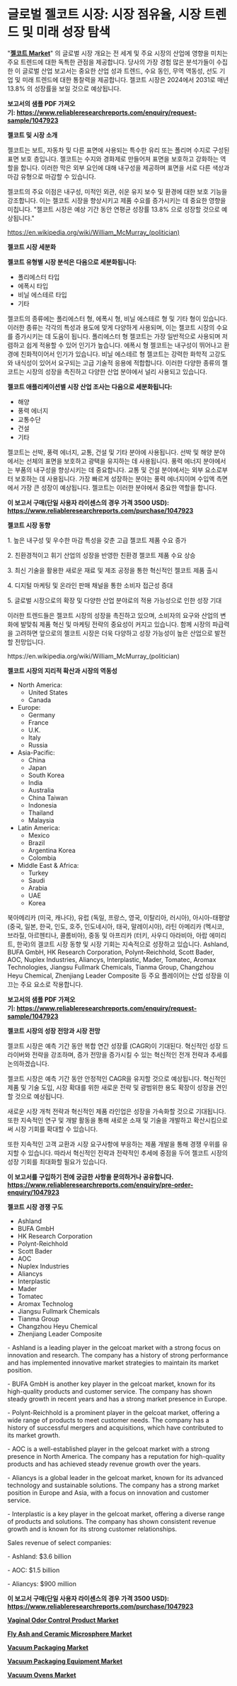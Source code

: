 <p><h1>글로벌 젤코트 시장: 시장 점유율, 시장 트렌드 및 미래 성장 탐색</h1></p><p>"<strong><a href="https://www.reliableresearchreports.com/gelcoat-r1047923">젤코트 Market</a></strong>" 의 글로벌 시장 개요는 전 세계 및 주요 시장의 산업에 영향을 미치는 주요 트렌드에 대한 독특한 관점을 제공합니다. 당사의 가장 경험 많은 분석가들이 수집한 이 글로벌 산업 보고서는 중요한 산업 성과 트렌드, 수요 동인, 무역 역동성, 선도 기업 및 미래 트렌드에 대한 통찰력을 제공합니다. 젤코트 시장은 2024에서 2031로 매년 13.8% 의 성장률을 보일 것으로 예상됩니다.</p>
<p><strong>보고서의 샘플 PDF 가져오기:&nbsp;<a href="https://www.reliableresearchreports.com/enquiry/request-sample/1047923">https://www.reliableresearchreports.com/enquiry/request-sample/1047923</a></strong></p>
<p><strong>젤코트 및 시장 소개</strong></p>
<p><p>젤코트는 보트, 자동차 및 다른 표면에 사용되는 특수한 유리 또는 폴리머 수지로 구성된 표면 보호 층입니다. 젤코트는 수지와 경화제로 만들어져 표면을 보호하고 강화하는 역할을 합니다. 이러한 막은 외부 요인에 대해 내구성을 제공하며 표면을 서로 다른 색상과 마감 유형으로 마감할 수 있습니다. </p><p>젤코트의 주요 이점은 내구성, 미적인 외관, 쉬운 유지 보수 및 환경에 대한 보호 기능을 강조합니다. 이는 젤코트 시장을 향상시키고 제품 수요를 증가시키는 데 중요한 영향을 미칩니다. "젤코트 시장은 예상 기간 동안 연평균 성장률 13.8% 으로 성장할 것으로 예상됩니다."</p></p>
<p><a href="https://en.wikipedia.org/wiki/William_McMurray_(politician)">https://en.wikipedia.org/wiki/William_McMurray_(politician)</a></p>
<p><strong>젤코트 시장 세분화</strong></p>
<p><strong>젤코트 유형별 시장 분석은 다음으로 세분화됩니다:</strong></p>
<p><ul><li>폴리에스터 타입</li><li>에폭시 타입</li><li>비닐 에스테르 타입</li><li>기타</li></ul></p>
<p><p>젤코트의 종류에는 폴리에스터 형, 에폭시 형, 비닐 에스테르 형 및 기타 형이 있습니다. 이러한 종류는 각각의 특성과 용도에 맞게 다양하게 사용되며, 이는 젤코트 시장의 수요를 증가시키는 데 도움이 됩니다. 폴리에스터 형 젤코트는 가장 일반적으로 사용되며 저렴하고 쉽게 적용할 수 있어 인기가 높습니다. 에폭시 형 젤코트는 내구성이 뛰어나고 환경에 친화적이어서 인기가 있습니다. 비닐 에스테르 형 젤코트는 강력한 화학적 고강도와 내식성이 있어서 요구되는 고급 기술적 응용에 적합합니다. 이러한 다양한 종류의 젤코트는 시장의 성장을 촉진하고 다양한 산업 분야에서 널리 사용되고 있습니다.</p></p>
<p><strong>젤코트 애플리케이션별 시장 산업 조사는 다음으로 세분화됩니다:</strong></p>
<p><ul><li>해양</li><li>풍력 에너지</li><li>교통수단</li><li>건설</li><li>기타</li></ul></p>
<p><p>젤코트는 선박, 풍력 에너지, 교통, 건설 및 기타 분야에 사용됩니다. 선박 및 해양 분야에서는 선체의 표면을 보호하고 광택을 유지하는 데 사용됩니다. 풍력 에너지 분야에서는 부품의 내구성을 향상시키는 데 중요합니다. 교통 및 건설 분야에서는 외부 요소로부터 보호하는 데 사용됩니다. 가장 빠르게 성장하는 분야는 풍력 에너지이며 수입액 측면에서 가장 큰 성장이 예상됩니다. 젤코트는 이러한 분야에서 중요한 역할을 합니다.</p></p>
<p><strong>이 보고서 구매(단일 사용자 라이센스의 경우 가격 3500 USD): <a href="https://www.reliableresearchreports.com/purchase/1047923">https://www.reliableresearchreports.com/purchase/1047923</a></strong></p>
<p><strong>젤코트 시장 동향</strong></p>
<p><p>1. 높은 내구성 및 우수한 마감 특성을 갖춘 고급 젤코트 제품 수요 증가</p><p>2. 친환경적이고 휘기 산업의 성장을 반영한 친환경 젤코트 제품 수요 상승</p><p>3. 최신 기술을 활용한 새로운 재료 및 제조 공정을 통한 혁신적인 젤코트 제품 출시</p><p>4. 디지털 마케팅 및 온라인 판매 채널을 통한 소비자 접근성 증대</p><p>5. 글로벌 시장으로의 확장 및 다양한 산업 분야로의 적용 가능성으로 인한 성장 기대</p><p>이러한 트렌드들은 젤코트 시장의 성장을 촉진하고 있으며, 소비자의 요구와 산업의 변화에 발맞춰 제품 혁신 및 마케팅 전략의 중요성이 커지고 있습니다. 함께 시장의 파급력을 고려하면 앞으로의 젤코트 시장은 더욱 다양하고 성장 가능성이 높은 산업으로 발전할 전망입니다.</p></p>
<p>https://en.wikipedia.org/wiki/William_McMurray_(politician)</p>
<p><strong>젤코트 시장의 지리적 확산과 시장의 역동성</strong></p>
<p><ul>
    <li>
        North America:
        <ul>
            <li>United States</li>
            <li>Canada</li>
        </ul>
    </li>
    <li>
        Europe:
        <ul>
            <li>Germany</li>
            <li>France</li>
            <li>U.K.</li>
            <li>Italy</li>
            <li>Russia</li>
        </ul>
    </li>
    <li>
        Asia-Pacific:
        <ul>
            <li>China</li>
            <li>Japan</li>
            <li>South Korea</li>
            <li>India</li>
            <li>Australia</li>
            <li>China Taiwan</li>
            <li>Indonesia</li>
            <li>Thailand</li>
            <li>Malaysia</li>
        </ul>
    </li>
    <li>
        Latin America:
        <ul>
            <li>Mexico</li>
            <li>Brazil</li>
            <li>Argentina Korea</li>
            <li>Colombia</li>
        </ul>
    </li>
    <li>
        Middle East & Africa:
        <ul>
            <li>Turkey</li>
            <li>Saudi</li>
            <li>Arabia</li>
            <li>UAE</li>
            <li>Korea</li>
        </ul>
    </li>
    </ul></p>
<p><p>북아메리카 (미국, 캐나다), 유럽 (독일, 프랑스, 영국, 이탈리아, 러시아), 아시아-태평양 (중국, 일본, 한국, 인도, 호주, 인도네시아, 태국, 말레이시아), 라틴 아메리카 (멕시코, 브라질, 아르헨티나, 콜롬비아), 중동 및 아프리카 (터키, 사우디 아라비아, 아랍 에미리트, 한국)의 겔코트 시장 동향 및 시장 기회는 지속적으로 성장하고 있습니다. Ashland, BUFA GmbH, HK Research Corporation, Polynt-Reichhold, Scott Bader, AOC, Nuplex Industries, Aliancys, Interplastic, Mader, Tomatec, Aromax Technologies, Jiangsu Fullmark Chemicals, Tianma Group, Changzhou Heyu Chemical, Zhenjiang Leader Composite 등 주요 플레이어는 산업 성장을 이끄는 주요 요소로 작용합니다.</p></p>
<p><strong>보고서의 샘플 PDF 가져오기:&nbsp;<a href="https://www.reliableresearchreports.com/enquiry/request-sample/1047923">https://www.reliableresearchreports.com/enquiry/request-sample/1047923</a></strong></p>
<p><strong>젤코트 시장의 성장 전망과 시장 전망</strong></p>
<p><p>젤코트 시장은 예측 기간 동안 복합 연간 성장률 (CAGR)이 기대된다. 혁신적인 성장 드라이버와 전략을 강조하며, 증가 전망을 증가시킬 수 있는 혁신적인 전개 전략과 추세를 논의하겠습니다.</p><p>젤코트 시장은 예측 기간 동안 안정적인 CAGR을 유지할 것으로 예상됩니다. 혁신적인 제품 및 기술 도입, 시장 확대를 위한 새로운 전략 및 광범위한 용도 확장이 성장을 견인할 것으로 예상됩니다.</p><p>새로운 시장 개척 전략과 혁신적인 제품 라인업은 성장을 가속화할 것으로 기대됩니다. 또한 지속적인 연구 및 개발 활동을 통해 새로운 소재 및 기술을 개발하고 확산시킴으로써 시장 기회를 확대할 수 있습니다.</p><p>또한 지속적인 고객 교환과 시장 요구사항에 부응하는 제품 개발을 통해 경쟁 우위를 유지할 수 있습니다. 따라서 혁신적인 전략과 전략적인 추세에 중점을 두어 젤코트 시장의 성장 기회를 최대화할 필요가 있습니다.</p></p>
<p><strong>이 보고서를 구입하기 전에 궁금한 사항을 문의하거나 공유합니다. <a href="https://www.reliableresearchreports.com/enquiry/pre-order-enquiry/1047923">https://www.reliableresearchreports.com/enquiry/pre-order-enquiry/1047923</a></strong></p>
<p><strong>젤코트 시장 경쟁 구도</strong></p>
<p><ul><li>Ashland</li><li>BUFA GmbH</li><li>HK Research Corporation</li><li>Polynt-Reichhold</li><li>Scott Bader</li><li>AOC</li><li>Nuplex Industries</li><li>Aliancys</li><li>Interplastic</li><li>Mader</li><li>Tomatec</li><li>Aromax Technolog</li><li>Jiangsu Fullmark Chemicals</li><li>Tianma Group</li><li>Changzhou Heyu Chemical</li><li>Zhenjiang Leader Composite</li></ul></p>
<p><p>- Ashland is a leading player in the gelcoat market with a strong focus on innovation and research. The company has a history of strong performance and has implemented innovative market strategies to maintain its market position.</p><p>- BUFA GmbH is another key player in the gelcoat market, known for its high-quality products and customer service. The company has shown steady growth in recent years and has a strong market presence in Europe.</p><p>- Polynt-Reichhold is a prominent player in the gelcoat market, offering a wide range of products to meet customer needs. The company has a history of successful mergers and acquisitions, which have contributed to its market growth.</p><p>- AOC is a well-established player in the gelcoat market with a strong presence in North America. The company has a reputation for high-quality products and has achieved steady revenue growth over the years.</p><p>- Aliancys is a global leader in the gelcoat market, known for its advanced technology and sustainable solutions. The company has a strong market position in Europe and Asia, with a focus on innovation and customer service.</p><p>- Interplastic is a key player in the gelcoat market, offering a diverse range of products and solutions. The company has shown consistent revenue growth and is known for its strong customer relationships.</p><p>Sales revenue of select companies:</p><p>- Ashland: $3.6 billion</p><p>- AOC: $1.5 billion</p><p>- Aliancys: $900 million</p></p>
<p><strong>이 보고서 구매(단일 사용자 라이센스의 경우 가격 3500 USD): <a href="https://www.reliableresearchreports.com/purchase/1047923">https://www.reliableresearchreports.com/purchase/1047923</a></strong></p>
<p><strong><p><a href="https://github.com/markusgodoy/Market-Research-Report-List-4/blob/main/vaginal-odor-control-product-market.md">Vaginal Odor Control Product Market</a></p><p><a href="https://www.linkedin.com/pulse/global-fly-ash-ceramic-microsphere-market-sector-types-applications-kzgbf?trackingId=u96HKfVTQHW1ZkvmRaStKw%3D%3D">Fly Ash and Ceramic Microsphere Market</a></p><p><a href="https://github.com/vimar16th/Market-Research-Report-List-6/blob/main/vacuum-packaging-market.md">Vacuum Packaging Market</a></p><p><a href="https://github.com/luckyshygirl/Market-Research-Report-List-6/blob/main/vacuum-packaging-equipment-market.md">Vacuum Packaging Equipment Market</a></p><p><a href="https://github.com/JameTravis/Market-Research-Report-List-6/blob/main/vacuum-ovens-market.md">Vacuum Ovens Market</a></p></strong></p>
<p></p>